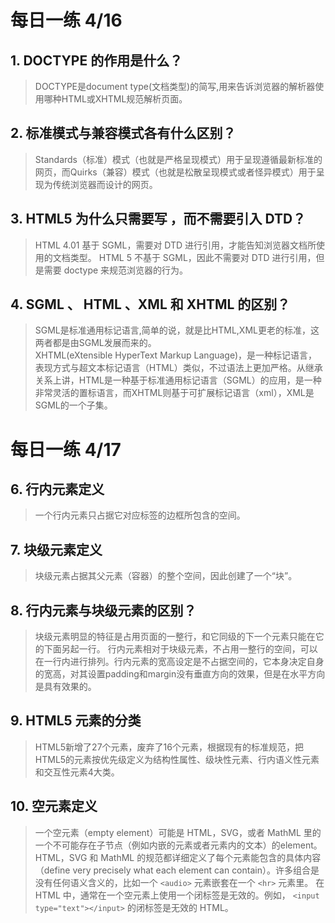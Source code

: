# 每日一练 4/16

## 1. DOCTYPE 的作用是什么？
> DOCTYPE是document type(文档类型)的简写,用来告诉浏览器的解析器使用哪种HTML或XHTML规范解析页面。

## 2. 标准模式与兼容模式各有什么区别？
> Standards（标准）模式（也就是严格呈现模式）用于呈现遵循最新标准的网页，而Quirks（兼容）模式（也就是松散呈现模式或者怪异模式）用于呈现为传统浏览器而设计的网页。

## 3. HTML5 为什么只需要写 <!DOCTYPE HTML>，而不需要引入 DTD？
> HTML 4.01 基于 SGML，需要对 DTD 进行引用，才能告知浏览器文档所使用的文档类型。
> HTML 5 不基于 SGML，因此不需要对 DTD 进行引用，但是需要 doctype 来规范浏览器的行为。

## 4. SGML 、 HTML 、XML 和 XHTML 的区别？
> SGML是标准通用标记语言,简单的说，就是比HTML,XML更老的标准，这两者都是由SGML发展而来的。
>XHTML(eXtensible HyperText Markup Language)，是一种标记语言，表现方式与超文本标记语言（HTML）类似，不过语法上更加严格。从继承关系上讲，HTML是一种基于标准通用标记语言（SGML）的应用，是一种非常灵活的置标语言，而XHTML则基于可扩展标记语言（xml），XML是SGML的一个子集。

# 每日一练 4/17

## 6. 行内元素定义
> 一个行内元素只占据它对应标签的边框所包含的空间。

## 7. 块级元素定义
> 块级元素占据其父元素（容器）的整个空间，因此创建了一个“块”。

## 8. 行内元素与块级元素的区别？
> 块级元素明显的特征是占用页面的一整行，和它同级的下一个元素只能在它的下面另起一行。
> 行内元素相对于块级元素，不占用一整行的空间，可以在一行内进行排列。行内元素的宽高设定是不占据空间的，它本身决定自身的宽高，对其设置padding和margin没有垂直方向的效果，但是在水平方向是具有效果的。

## 9. HTML5 元素的分类
> HTML5新增了27个元素，废弃了16个元素，根据现有的标准规范，把HTML5的元素按优先级定义为结构性属性、级块性元素、行内语义性元素和交互性元素4大类。

## 10. 空元素定义
> 一个空元素（empty element）可能是 HTML，SVG，或者 MathML 里的一个不可能存在子节点（例如内嵌的元素或者元素内的文本）的element。
HTML，SVG 和 MathML 的规范都详细定义了每个元素能包含的具体内容（define very precisely what each element can contain）。许多组合是没有任何语义含义的，比如一个 `<audio>` 元素嵌套在一个 `<hr>` 元素里。
在 HTML 中，通常在一个空元素上使用一个闭标签是无效的。例如， `<input type="text"></input>` 的闭标签是无效的 HTML。
